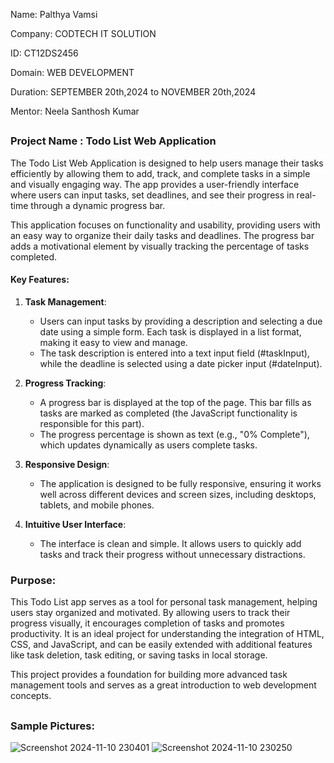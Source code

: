 Name: Palthya Vamsi

Company: CODTECH IT SOLUTION

ID: CT12DS2456

Domain: WEB DEVELOPMENT

Duration: SEPTEMBER 20th,2024 to NOVEMBER 20th,2024

Mentor: Neela Santhosh Kumar 

##

### Project Name : Todo List Web Application

The Todo List Web Application is designed to help users manage their tasks efficiently by allowing them to add, track, and complete tasks in a simple and visually engaging way. The app provides a user-friendly interface where users can input tasks, set deadlines, and see their progress in real-time through a dynamic progress bar.

This application focuses on functionality and usability, providing users with an easy way to organize their daily tasks and deadlines. The progress bar adds a motivational element by visually tracking the percentage of tasks completed.

#### Key Features:

1. **Task Management**:

    - Users can input tasks by providing a description and selecting a due date using a simple form. Each task is displayed in a list format, making it easy to view and manage.
    - The task description is entered into a text input field (#taskInput), while the deadline is selected using a date picker input (#dateInput).

2. **Progress Tracking**:
   
    - A progress bar is displayed at the top of the page. This bar fills as tasks are marked as completed (the JavaScript functionality is responsible for this part).
    - The progress percentage is shown as text (e.g., "0% Complete"), which updates dynamically as users complete tasks.

3. **Responsive Design**:
   
    - The application is designed to be fully responsive, ensuring it works well across different devices and screen sizes, including desktops, tablets, and mobile phones.

4. **Intuitive User Interface**:
   
    - The interface is clean and simple. It allows users to quickly add tasks and track their progress without unnecessary distractions.

### Purpose:

This Todo List app serves as a tool for personal task management, helping users stay organized and motivated. By allowing users to track their progress visually, it encourages completion of tasks and promotes productivity. It is an ideal project for understanding the integration of HTML, CSS, and JavaScript, and can be easily extended with additional features like task deletion, task editing, or saving tasks in local storage.

This project provides a foundation for building more advanced task management tools and serves as a great introduction to web development concepts.

## 

### Sample Pictures:

![Screenshot 2024-11-10 230401](https://github.com/user-attachments/assets/d720b887-4198-46d6-b556-ffde83a7b87e)
![Screenshot 2024-11-10 230250](https://github.com/user-attachments/assets/13e83756-e2f3-47ba-b102-5db48cc512ec)

